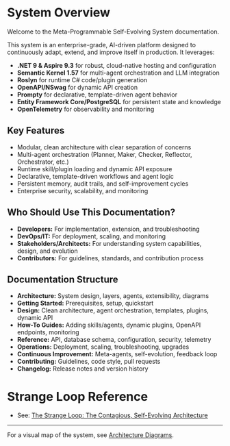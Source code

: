 # System Overview

Welcome to the Meta-Programmable Self-Evolving System documentation.

This system is an enterprise-grade, AI-driven platform designed to continuously adapt, extend, and improve itself in production. It leverages:

- **.NET 9 & Aspire 9.3** for robust, cloud-native hosting and configuration
- **Semantic Kernel 1.57** for multi-agent orchestration and LLM integration
- **Roslyn** for runtime C# code/plugin generation
- **OpenAPI/NSwag** for dynamic API creation
- **Prompty** for declarative, template-driven agent behavior
- **Entity Framework Core/PostgreSQL** for persistent state and knowledge
- **OpenTelemetry** for observability and monitoring

## Key Features
- Modular, clean architecture with clear separation of concerns
- Multi-agent orchestration (Planner, Maker, Checker, Reflector, Orchestrator, etc.)
- Runtime skill/plugin loading and dynamic API exposure
- Declarative, template-driven workflows and agent logic
- Persistent memory, audit trails, and self-improvement cycles
- Enterprise security, scalability, and monitoring

## Who Should Use This Documentation?
- **Developers:** For implementation, extension, and troubleshooting
- **DevOps/IT:** For deployment, scaling, and monitoring
- **Stakeholders/Architects:** For understanding system capabilities, design, and evolution
- **Contributors:** For guidelines, standards, and contribution process

## Documentation Structure
- **Architecture:** System design, layers, agents, extensibility, diagrams
- **Getting Started:** Prerequisites, setup, quickstart
- **Design:** Clean architecture, agent orchestration, templates, plugins, dynamic API
- **How-To Guides:** Adding skills/agents, dynamic plugins, OpenAPI endpoints, monitoring
- **Reference:** API, database schema, configuration, security, telemetry
- **Operations:** Deployment, scaling, troubleshooting, upgrades
- **Continuous Improvement:** Meta-agents, self-evolution, feedback loop
- **Contributing:** Guidelines, code style, pull requests
- **Changelog:** Release notes and version history

# Strange Loop Reference
- See: [The Strange Loop: The Contagious, Self-Evolving Architecture](architecture/strange-loop.md)

---

For a visual map of the system, see [Architecture Diagrams](diagrams.md).
